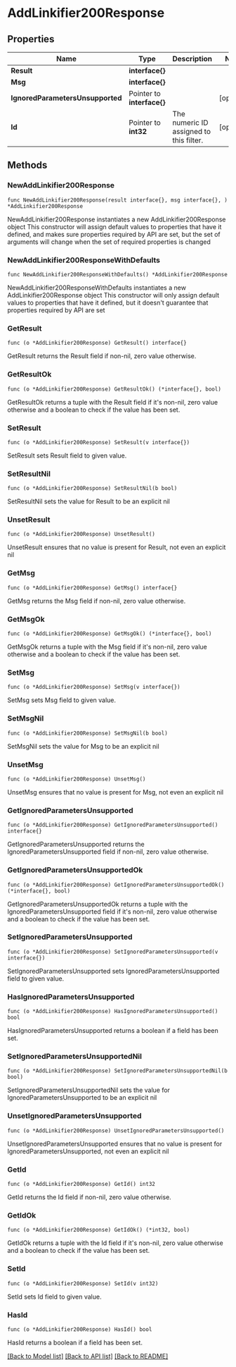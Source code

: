 # AddLinkifier200Response

## Properties

Name | Type | Description | Notes
------------ | ------------- | ------------- | -------------
**Result** | **interface{}** |  | 
**Msg** | **interface{}** |  | 
**IgnoredParametersUnsupported** | Pointer to **interface{}** |  | [optional] 
**Id** | Pointer to **int32** | The numeric ID assigned to this filter.  | [optional] 

## Methods

### NewAddLinkifier200Response

`func NewAddLinkifier200Response(result interface{}, msg interface{}, ) *AddLinkifier200Response`

NewAddLinkifier200Response instantiates a new AddLinkifier200Response object
This constructor will assign default values to properties that have it defined,
and makes sure properties required by API are set, but the set of arguments
will change when the set of required properties is changed

### NewAddLinkifier200ResponseWithDefaults

`func NewAddLinkifier200ResponseWithDefaults() *AddLinkifier200Response`

NewAddLinkifier200ResponseWithDefaults instantiates a new AddLinkifier200Response object
This constructor will only assign default values to properties that have it defined,
but it doesn't guarantee that properties required by API are set

### GetResult

`func (o *AddLinkifier200Response) GetResult() interface{}`

GetResult returns the Result field if non-nil, zero value otherwise.

### GetResultOk

`func (o *AddLinkifier200Response) GetResultOk() (*interface{}, bool)`

GetResultOk returns a tuple with the Result field if it's non-nil, zero value otherwise
and a boolean to check if the value has been set.

### SetResult

`func (o *AddLinkifier200Response) SetResult(v interface{})`

SetResult sets Result field to given value.


### SetResultNil

`func (o *AddLinkifier200Response) SetResultNil(b bool)`

 SetResultNil sets the value for Result to be an explicit nil

### UnsetResult
`func (o *AddLinkifier200Response) UnsetResult()`

UnsetResult ensures that no value is present for Result, not even an explicit nil
### GetMsg

`func (o *AddLinkifier200Response) GetMsg() interface{}`

GetMsg returns the Msg field if non-nil, zero value otherwise.

### GetMsgOk

`func (o *AddLinkifier200Response) GetMsgOk() (*interface{}, bool)`

GetMsgOk returns a tuple with the Msg field if it's non-nil, zero value otherwise
and a boolean to check if the value has been set.

### SetMsg

`func (o *AddLinkifier200Response) SetMsg(v interface{})`

SetMsg sets Msg field to given value.


### SetMsgNil

`func (o *AddLinkifier200Response) SetMsgNil(b bool)`

 SetMsgNil sets the value for Msg to be an explicit nil

### UnsetMsg
`func (o *AddLinkifier200Response) UnsetMsg()`

UnsetMsg ensures that no value is present for Msg, not even an explicit nil
### GetIgnoredParametersUnsupported

`func (o *AddLinkifier200Response) GetIgnoredParametersUnsupported() interface{}`

GetIgnoredParametersUnsupported returns the IgnoredParametersUnsupported field if non-nil, zero value otherwise.

### GetIgnoredParametersUnsupportedOk

`func (o *AddLinkifier200Response) GetIgnoredParametersUnsupportedOk() (*interface{}, bool)`

GetIgnoredParametersUnsupportedOk returns a tuple with the IgnoredParametersUnsupported field if it's non-nil, zero value otherwise
and a boolean to check if the value has been set.

### SetIgnoredParametersUnsupported

`func (o *AddLinkifier200Response) SetIgnoredParametersUnsupported(v interface{})`

SetIgnoredParametersUnsupported sets IgnoredParametersUnsupported field to given value.

### HasIgnoredParametersUnsupported

`func (o *AddLinkifier200Response) HasIgnoredParametersUnsupported() bool`

HasIgnoredParametersUnsupported returns a boolean if a field has been set.

### SetIgnoredParametersUnsupportedNil

`func (o *AddLinkifier200Response) SetIgnoredParametersUnsupportedNil(b bool)`

 SetIgnoredParametersUnsupportedNil sets the value for IgnoredParametersUnsupported to be an explicit nil

### UnsetIgnoredParametersUnsupported
`func (o *AddLinkifier200Response) UnsetIgnoredParametersUnsupported()`

UnsetIgnoredParametersUnsupported ensures that no value is present for IgnoredParametersUnsupported, not even an explicit nil
### GetId

`func (o *AddLinkifier200Response) GetId() int32`

GetId returns the Id field if non-nil, zero value otherwise.

### GetIdOk

`func (o *AddLinkifier200Response) GetIdOk() (*int32, bool)`

GetIdOk returns a tuple with the Id field if it's non-nil, zero value otherwise
and a boolean to check if the value has been set.

### SetId

`func (o *AddLinkifier200Response) SetId(v int32)`

SetId sets Id field to given value.

### HasId

`func (o *AddLinkifier200Response) HasId() bool`

HasId returns a boolean if a field has been set.


[[Back to Model list]](../README.md#documentation-for-models) [[Back to API list]](../README.md#documentation-for-api-endpoints) [[Back to README]](../README.md)


